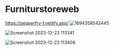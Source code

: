 # Furniturstoreweb
https://pepperfry-f.netlify.app/
![1694358542445](https://github.com/Vishalsutar170901/Furniturstoreweb/assets/98759085/20982d66-d60c-426b-8878-46bdddc37fc6)

![Screenshot 2023-12-23 113341](https://github.com/Vishalsutar170901/Furniturstoreweb/assets/98759085/d23b5491-ec0c-49ee-91d5-c01876b09b51)

![Screenshot 2023-12-23 113408](https://github.com/Vishalsutar170901/Furniturstoreweb/assets/98759085/f6b1766a-acd1-4832-8462-64965405cb82)

